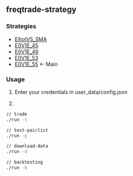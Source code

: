## freqtrade-strategy

### Strategies
- [ElliotV5_SMA](https://strat.ninja/overview.php?strategy=ElliotV5_SMA)
- [E0V1E_45](https://github.com/ssssi/freqtrade_strs/blob/c919fd17ed1a50310aa41ba36c849641455bfe3a/binance/E0V1E.py)
- [E0V1E_49](https://github.com/xamie01/project-samuel/blob/476bd293b4950ab985bdf70bbecd40d6bde67901/MY%20BOT%20DOCS/strategies/E0V1E.py)
- [E0V1E_53](https://strat.ninja/overview.php?strategy=E0V1E_53)
- [E0V1E_55](https://strat.ninja/overview.php?strategy=Utopia) <- Main


### Usage

1. Enter your credentials in user_data/config.json

2. 
```bash
// trade
./run -t

// test-pairlist
./run -p

// download-data
./run -d

// backtesting
./run -b
```
